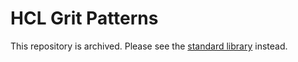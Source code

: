 # HCL Grit Patterns

This repository is archived. Please see the [standard library](https://github.com/getgrit/stdlib/tree/main/.grit/patterns/terraform) instead.